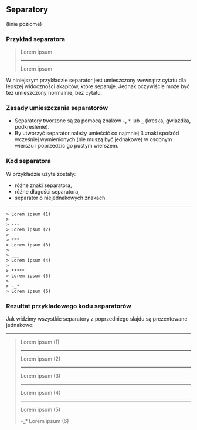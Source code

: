 ## Separatory

(linie poziome)


### Przykład separatora
> Lorem ipsum
>
> ---
> Lorem ipsum

W niniejszym przykładzie separator jest umieszczony wewnątrz cytatu dla lepszej widoczności akapitów, które separuje. Jednak oczywiście może być też umieszczony normalnie, bez cytatu.


### Zasady umieszczania separatorów
* Separatory tworzone są za pomocą znaków `-`, `*` lub `_` (kreska, gwiazdka, podkreślenie).
* By utworzyć separator należy umieścić co najmniej 3 znaki spośród wcześniej wymienionych (nie muszą być jednakowe) w osobnym wierszu i poprzedzić go pustym wierszem.


### Kod separatora
W przykładzie użyte zostały:
* różne znaki separatora,
* różne długości separatora,
* separator o niejednakowych znakach.

---
```
> Lorem ipsum (1)
>
> ---
> Lorem ipsum (2)
>
> ***
> Lorem ipsum (3)
>
> ___
> Lorem ipsum (4)
>
> *****
> Lorem ipsum (5)
>
> -_*
> Lorem ipsum (6)
```


### Rezultat przykladowego kodu separatorów
Jak widzimy wszystkie separatory z poprzedniego slajdu są prezentowane jednakowo:

---
> Lorem ipsum (1)
>
> ---
> Lorem ipsum (2)
>
> ***
> Lorem ipsum (3)
>
> ___
> Lorem ipsum (4)
>
> *****
> Lorem ipsum (5)
>
> -_*
> Lorem ipsum (6)